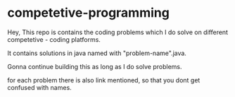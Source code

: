 # competetive-programming
Hey,
This repo is contains the coding problems which I do solve on different competetive - coding platforms.

It contains solutions in java named with "problem-name".java. 

Gonna continue building this as long as I do solve problems.

for each problem there is also link mentioned, so that you dont get confused with names. 

